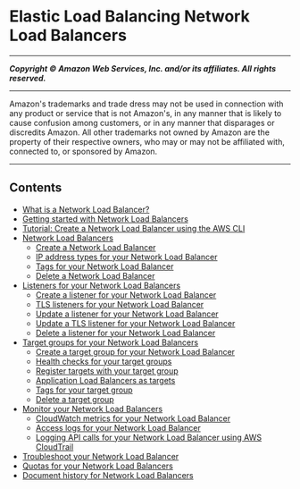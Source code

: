 # Elastic Load Balancing Network Load Balancers

-----
*****Copyright &copy; Amazon Web Services, Inc. and/or its affiliates. All rights reserved.*****

-----
Amazon's trademarks and trade dress may not be used in 
     connection with any product or service that is not Amazon's, 
     in any manner that is likely to cause confusion among customers, 
     or in any manner that disparages or discredits Amazon. All other 
     trademarks not owned by Amazon are the property of their respective
     owners, who may or may not be affiliated with, connected to, or 
     sponsored by Amazon.

-----
## Contents
+ [What is a Network Load Balancer?](introduction.md)
+ [Getting started with Network Load Balancers](network-load-balancer-getting-started.md)
+ [Tutorial: Create a Network Load Balancer using the AWS CLI](network-load-balancer-cli.md)
+ [Network Load Balancers](network-load-balancers.md)
   + [Create a Network Load Balancer](create-network-load-balancer.md)
   + [IP address types for your Network Load Balancer](load-balancer-ip-address-type.md)
   + [Tags for your Network Load Balancer](load-balancer-tags.md)
   + [Delete a Network Load Balancer](load-balancer-delete.md)
+ [Listeners for your Network Load Balancers](load-balancer-listeners.md)
   + [Create a listener for your Network Load Balancer](create-listener.md)
   + [TLS listeners for your Network Load Balancer](create-tls-listener.md)
   + [Update a listener for your Network Load Balancer](listener-update-rules.md)
   + [Update a TLS listener for your Network Load Balancer](listener-update-certificates.md)
   + [Delete a listener for your Network Load Balancer](delete-listener.md)
+ [Target groups for your Network Load Balancers](load-balancer-target-groups.md)
   + [Create a target group for your Network Load Balancer](create-target-group.md)
   + [Health checks for your target groups](target-group-health-checks.md)
   + [Register targets with your target group](target-group-register-targets.md)
   + [Application Load Balancers as targets](application-load-balancer-target.md)
   + [Tags for your target group](target-group-tags.md)
   + [Delete a target group](delete-target-group.md)
+ [Monitor your Network Load Balancers](load-balancer-monitoring.md)
   + [CloudWatch metrics for your Network Load Balancer](load-balancer-cloudwatch-metrics.md)
   + [Access logs for your Network Load Balancer](load-balancer-access-logs.md)
   + [Logging API calls for your Network Load Balancer using AWS CloudTrail](load-balancer-cloudtrail-logs.md)
+ [Troubleshoot your Network Load Balancer](load-balancer-troubleshooting.md)
+ [Quotas for your Network Load Balancers](load-balancer-limits.md)
+ [Document history for Network Load Balancers](doc-history.md)